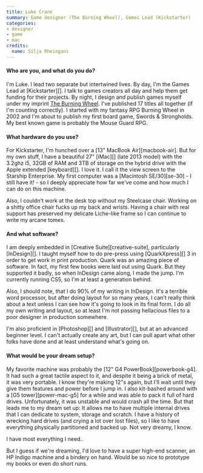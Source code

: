 ```yaml
---
title: Luke Crane
summary: Game designer (The Burning Wheel), Games Lead (Kickstarter)
categories:
- designer
- game
- mac
credits:
  name: Silja Rheingans
---
```


#### Who are you, and what do you do?

I'm Luke. I lead two separate but intertwined lives. By day, I'm the Games Lead at [Kickstarter][]. I talk to games creators all day and help them get funding for their projects. By night, I design and publish games myself under my imprint [The Burning Wheel](https://www.burningwheel.com/ "Luke's game site"). I've published 17 titles all together (if I'm counting correctly). I started with my fantasy RPG Burning Wheel in 2002 and I'm about to publish my first board game, Swords & Strongholds. My best known game is probably the Mouse Guard RPG.

#### What hardware do you use?

For Kickstarter, I'm hunched over a [13" MacBook Air][macbook-air]. But for my own stuff, I have a beautiful 27" [iMac][] (late 2013 model) with the 3.2ghz i5, 32GB of RAM and 3TB of storage on the hybrid drive with the Apple extended [keyboard][]. I love it. I call it the view screen to the Starship Enterprise. My first computer was a [Macintosh SE/30][se-30] - I still have it! - so I deeply appreciate how far we've come and how much I can do on this machine.

Also, I couldn't work at the desk top without my Steelcase chair. Working on a shitty office chair fucks up my back and wrists. Having a chair with real support has preserved my delicate Liche-like frame so I can continue to write my arcane tomes.

#### And what software?

I am deeply embedded in [Creative Suite][creative-suite], particularly [InDesign][]. I taught myself how to do pre-press using [QuarkXpress][] 3 in order to get work in print production. Quark was an amazing piece of software. In fact, my first few books were laid out using Quark. But they supported it badly, so when InDesign came along, I made the jump. I'm currently running CS5, so I'm at least a generation behind.

Also, I should note, that I do 90% of my writing in InDesign. It's a terrible word processor, but after doing layout for so many years, I can't really think about a text unless I can see how it's going to look in its final form. I do all my own writing and layout, so at least I'm not passing hellacious files to a poor designer in production somewhere.

I'm also proficient in [Photoshop][] and [Illustrator][], but at an advanced beginner level. I can't actually create any art, but I can pull apart what other folks have done and at least understand what's going on.

#### What would be your dream setup?

My favorite machine was probably the [12" G4 PowerBook][powerbook-g4]. It had such a great tactile aspect to it, and despite it being a brick of metal, it was very portable. I know they're making 12"s again, but I'll wait until they give them features and power before I jump in. I also kit-bashed around with a [G5 tower][power-mac-g5] for a while and was able to pack it full of hard drives. Unfortunately, it was unstable and would crash all the time. But that leads me to my dream set up: It allows me to have multiple internal drives that I can dedicate to system, storage and scratch. I have a history of wrecking hard drives (and crying a lot over lost files), so I like to have everything physically partitioned and backed up. Not very dreamy, I know.

I have most everything I need..

But I guess if we're dreaming, I'd love to have a super high-end scanner, an HP Indigo machine and a bindery on hand. Would be so nice to prototype my books or even do short runs.
